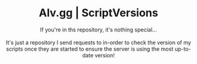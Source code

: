 <h1 align='center'> Alv.gg | ScriptVersions </h1>

<p align='center'>If you're in ths repository, it's nothing special...
<br><br>
It's just a repository I send requests to in-order to check the version of my scripts once they are started to ensure the server is using the most up-to-date version!
</p>

